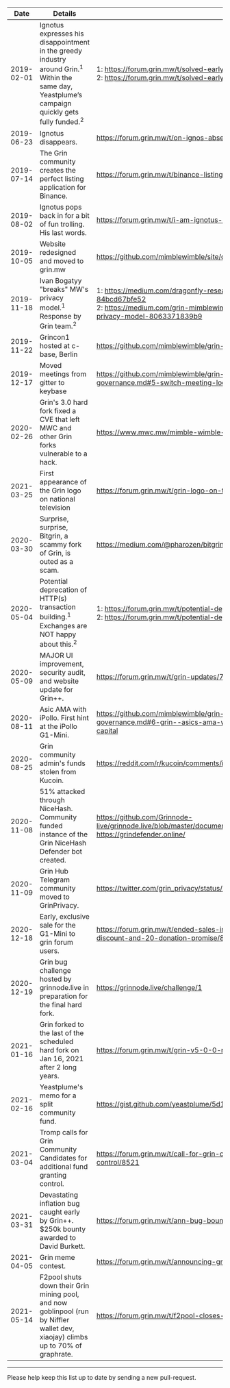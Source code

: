 | Date       | Details                                                                                                                                                                | References                                                                                                                                                                                                       |
|------------|------------------------------------------------------------------------------------------------------------------------------------------------------------------------|------------------------------------------------------------------------------------------------------------------------------------------------------------------------------------------------------------------|
| 2019-02-01 | Ignotus expresses his disappointment in the greedy industry around Grin.<sup>1</sup> Within the same day, Yeastplume’s campaign quickly gets fully funded.<sup>2</sup> | 1: https://forum.grin.mw/t/solved-early-disappointments/3682<br> 2: https://forum.grin.mw/t/solved-early-disappointments/3682/54                                                                                 |
| 2019-06-23 | Ignotus disappears.                                                                                                                                                    | https://forum.grin.mw/t/on-ignos-absence/5301                                                                                                                                                                    |
| 2019-07-14 | The Grin community creates the perfect listing application for Binance.                                                                                                | https://forum.grin.mw/t/binance-listing/5258/6                                                                                                                                                                   |
| 2019-08-02 | Ignotus pops back in for a bit of fun trolling. His last words.                                                                                                        | https://forum.grin.mw/t/i-am-ignotus-in-dedication-to-ignotus-peverell/5676/18                                                                                                                                   |
| 2019-10-05 | Website redesigned and moved to grin.mw                                                                                                                                | https://github.com/mimblewimble/site/commit/d0ef84efb081176a5826b6d1d9f133c0f378b457                                                                                                                             |
| 2019-11-18 | Ivan Bogatyy "breaks" MW's privacy model.<sup>1</sup> Response by Grin team.<sup>2</sup>                                                                               | 1: https://medium.com/dragonfly-research/breaking-mimblewimble-privacy-model-84bcd67bfe52 <br>2: https://medium.com/grin-mimblewimble/factual-inaccuracies-of-breaking-mimblewimbles-privacy-model-8063371839b9  |
| 2019-11-22 | Grincon1 hosted at c-base, Berlin                                                                                                                                      | https://github.com/mimblewimble/grin-pm#grincon1                                                                                                                                                                 |
| 2019-12-17 | Moved meetings from gitter to keybase                                                                                                                                  | https://github.com/mimblewimble/grin-pm/blob/master/notes/20191217-meeting-governance.md#5-switch-meeting-location-from-gitter-to-keybase                                                                        |
| 2020-02-26 | Grin's 3.0 hard fork fixed a CVE that left MWC and other Grin forks vulnerable to a hack.                                                                              | https://www.mwc.mw/mimble-wimble-coin-articles/hotbit-update                                                                                                                                                     |
| 2021-03-25 | First appearance of the Grin logo on national television                                                                                                               | https://forum.grin.mw/t/grin-logo-on-television/8665                                                                                                                                                             |
| 2020-03-30 | Surprise, surprise, Bitgrin, a scammy fork of Grin, is outed as a scam.                                                                                                | https://medium.com/@pharozen/bitgrin-xbg-just-scammed-you-f856d44a19c9                                                                                                                                           |
| 2020-05-04 | Potential deprecation of HTTP(s) transaction building.<sup>1</sup> Exchanges are NOT happy about this.<sup>2</sup>                                                     | 1: https://forum.grin.mw/t/potential-deprecation-of-http-s-transaction-building/7297<br> 2: https://forum.grin.mw/t/potential-deprecation-of-http-s-transaction-building/7297/3                                  |
| 2020-05-09 | MAJOR UI improvement, security audit, and website update for Grin++.                                                                                                   | https://forum.grin.mw/t/grin-updates/7314                                                                                                                                                                        |
| 2020-08-11 | Asic AMA with iPollo. First hint at the iPollo G1-Mini.                                                                                                                | https://github.com/mimblewimble/grin-pm/blob/master/notes/20200811-meeting-governance.md#6-grin--asics-ama-with-thomas-and-kevin-from-vidtoo--canaan--bitrise-capital                                            |
| 2020-08-25 | Grin community admin's funds stolen from Kucoin.                                                                                                                       | https://reddit.com/r/kucoin/comments/ih5res/kucoin_account_hacked/                                                                                                                                               |
| 2020-11-08 | 51% attacked through NiceHash. Community funded instance of the Grin NiceHash Defender bot created.                                                                    | https://github.com/Grinnode-live/grinnode.live/blob/master/documentation/attacks/2020_11_reorg-51-percent.md https://grindefender.online/                                                                        |
| 2020-11-09 | Grin Hub Telegram community moved to GrinPrivacy.                                                                                                                      | https://twitter.com/grin_privacy/status/1325616441719054336                                                                                                                                                      |
| 2020-12-18 | Early, exclusive sale for the G1-Mini to grin forum users.                                                                                                             | https://forum.grin.mw/t/ended-sales-in-forum-for-ipollo-g1-mini-miner-with-exclusive-discount-and-20-donation-promise/8089                                                                                       |
| 2020-12-19 | Grin bug challenge hosted by grinnode.live in preparation for the final hard fork.                                                                                     | https://grinnode.live/challenge/1                                                                                                                                                                                |
| 2021-01-16 | Grin forked to the last of the scheduled hard fork on Jan 16, 2021 after 2 long years.                                                                                 | https://forum.grin.mw/t/grin-v5-0-0-network-upgrade-hard-fork-4-january-2021/7895                                                                                                                                |
| 2021-02-16 | Yeastplume's memo for a split community fund.                                                                                                                          | https://gist.github.com/yeastplume/5d1913c7dc40c40f409ffcfe8fa9b094                                                                                                                                              |
| 2021-03-04 | Tromp calls for Grin Community Candidates for additional fund granting control.                                                                                        | https://forum.grin.mw/t/call-for-grin-community-candidates-for-additional-fund-granting-control/8521                                                                                                             |
| 2021-03-31 | Devastating inflation bug caught early by Grin++. $250k bounty awarded to David Burkett.                                                                               | https://forum.grin.mw/t/ann-bug-bounty-awarded-to-david-burkett-grin/8672                                                                                                                                        |
| 2021-04-05 | Grin meme contest.                                                                                                                                                     | https://forum.grin.mw/t/announcing-grin-it-to-win-it-best-meme-bounty/8701                                                                                                                                       |
| 2021-05-14 | F2pool shuts down their Grin mining pool, and now goblinpool (run by Niffler wallet dev, xiaojay) climbs up to 70% of graphrate.                                       | https://forum.grin.mw/t/f2pool-closes-goblinpool-already-has-70-of-graphrate/8898                                                                                                                                |
<hr>

Please help keep this list up to date by sending a new pull-request.
